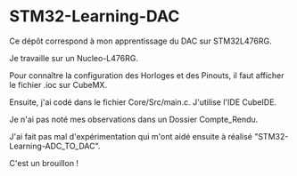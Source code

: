 # STM32-Learning-DAC
Ce dépôt correspond à mon apprentissage du DAC sur STM32L476RG.

Je travaille sur un Nucleo-L476RG.

Pour connaître la configuration des Horloges et des Pinouts, il faut afficher le fichier .ioc sur CubeMX.

Ensuite, j'ai codé dans le fichier Core/Src/main.c. J'utilise l'IDE CubeIDE.

Je n'ai pas noté mes observations dans un Dossier Compte_Rendu.

J'ai fait pas mal d'expérimentation qui m'ont aidé ensuite à réalisé "STM32-Learning-ADC_TO_DAC".

C'est un brouillon !
